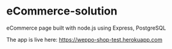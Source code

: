 # eCommerce-solution
eCommerce page built with node.js using Express, PostgreSQL

The app is live here:
https://weppo-shop-test.herokuapp.com
